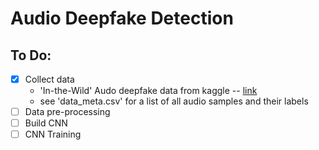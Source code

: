 # Audio Deepfake Detection

## To Do:

- [x] Collect data
  - 'In-the-Wild' Audo deepfake data from kaggle -- [link](https://www.kaggle.com/datasets/abdallamohamed312/in-the-wild-dataset/data)
  - see 'data_meta.csv' for a list of all audio samples and their labels
- [ ] Data pre-processing
- [ ] Build CNN
- [ ] CNN Training
